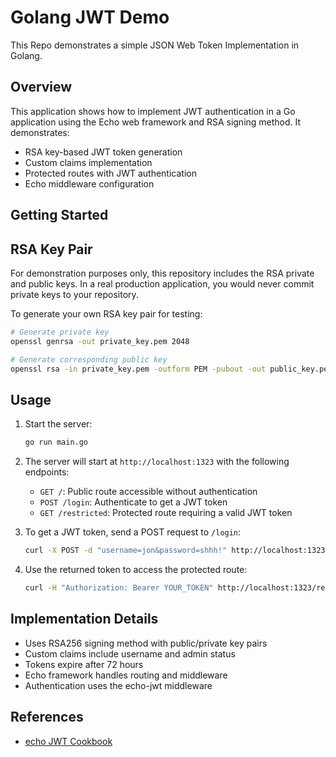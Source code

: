 # Golang JWT Demo

This Repo demonstrates a simple JSON Web Token Implementation in Golang.

## Overview

This application shows how to implement JWT authentication in a Go application using the Echo web framework and RSA signing method. It demonstrates:

- RSA key-based JWT token generation
- Custom claims implementation
- Protected routes with JWT authentication
- Echo middleware configuration

## Getting Started

## RSA Key Pair

For demonstration purposes only, this repository includes the RSA private and public keys. In a real production application, you would never commit private keys to your repository.

To generate your own RSA key pair for testing:

```bash
# Generate private key
openssl genrsa -out private_key.pem 2048

# Generate corresponding public key
openssl rsa -in private_key.pem -outform PEM -pubout -out public_key.pem
```

## Usage

1. Start the server:

   ```bash
   go run main.go
   ```

2. The server will start at `http://localhost:1323` with the following endpoints:

   - `GET /`: Public route accessible without authentication
   - `POST /login`: Authenticate to get a JWT token
   - `GET /restricted`: Protected route requiring a valid JWT token

3. To get a JWT token, send a POST request to `/login`:

   ```bash
   curl -X POST -d "username=jon&password=shhh!" http://localhost:1323/login
   ```

4. Use the returned token to access the protected route:

   ```bash
   curl -H "Authorization: Bearer YOUR_TOKEN" http://localhost:1323/restricted
   ```

## Implementation Details

- Uses RSA256 signing method with public/private key pairs
- Custom claims include username and admin status
- Tokens expire after 72 hours
- Echo framework handles routing and middleware
- Authentication uses the echo-jwt middleware

## References

- [echo JWT Cookbook](https://echo.labstack.com/docs/cookbook/jwt)
